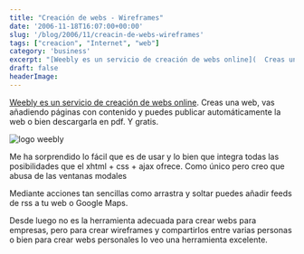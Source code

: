 ```yaml
---
title: "Creación de webs - Wireframes"
date: '2006-11-18T16:07:00+00:00'
slug: '/blog/2006/11/creacin-de-webs-wireframes'
tags: ["creacion", "Internet", "web"]
category: 'business'
excerpt: "[Weebly es un servicio de creación de webs online](  Creas una web, vas añadiendo páginas con contenido y puedes publicar automáticamente la web o bien descargarla en pdf. Y gra..."
draft: false
headerImage:
---
```

[Weebly es un servicio de creación de webs online](http://www.weebly.com).
Creas una web, vas añadiendo páginas con contenido y puedes publicar automáticamente la web o bien descargarla en pdf. Y gratis.

![logo weebly](http://www.riojasoft.com/files/weebly-logo.gif)

Me ha sorprendido lo fácil que es de usar y lo bien que integra todas las posibilidades que el xhtml + css + ajax ofrece. Como único pero creo que abusa de las ventanas modales

Mediante acciones tan sencillas como arrastra y soltar puedes añadir feeds de rss a tu web o Google Maps.

Desde luego no es la herramienta adecuada para crear webs para empresas, pero para crear wireframes y compartirlos entre varias personas o bien para crear webs personales lo veo una herramienta excelente.

